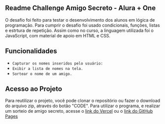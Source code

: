 ## Readme Challenge Amigo Secreto - Alura + One

O desafio foi feito para testar o desenvolvimento dos alunos em lógica de programação. Para cumprir o desafio foi usado condicionais, funções, listas e estrtura de repetição. Assim como no curso, a linguagem utilizada foi o JavaScript, com material de apoio em HTML e CSS.

## Funcionalidades
- `Capturar os nomes inseridos pelo usuário: `
- `Exibir a lista de nomes na tela.`
- `Sortear o nome de um amigo.`

## Acesso ao Projeto

Para reutilizar o projeto, você pode clonar o repositório ou fazer o download do arquivo zip, através do botão "CODE".
Para utilizar o programa, e realizar um sorteio de amigo secreto, acesse o [link do Vercel](https://challenge-amigo-secreto-theta-sepia.vercel.app/) ou o [link do GitHub Pages](https://elaine-mdp.github.io/challenge-amigo-secreto/)
